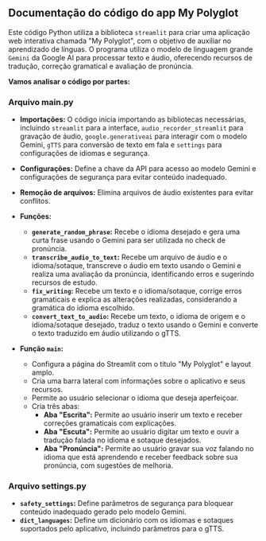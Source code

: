 ## Documentação do código do app My Polyglot

Este código Python utiliza a biblioteca `streamlit` para criar uma aplicação web interativa chamada \"My Polyglot\", com o objetivo de auxiliar no aprendizado de línguas. O programa utiliza o modelo de linguagem grande `Gemini` da Google AI para processar texto e áudio, oferecendo recursos de tradução, correção gramatical e avaliação de pronúncia. 

**Vamos analisar o código por partes:**

### Arquivo main.py

* **Importações:** O código inicia importando as bibliotecas necessárias, incluindo `streamlit` para a interface, `audio_recorder_streamlit` para gravação de áudio, `google.generativeai` para interagir com o modelo Gemini, `gTTS` para conversão de texto em fala e `settings` para configurações de idiomas e segurança. 

* **Configurações:** Define a chave da API para acesso ao modelo Gemini e configurações de segurança para evitar conteúdo inadequado. 

* **Remoção de arquivos:** Elimina arquivos de áudio existentes para evitar conflitos.

* **Funções:**
    * **`generate_random_phrase`:** Recebe o idioma desejado e gera uma curta frase usando o Gemini para ser utilizada no check de pronúncia.
    * **`transcribe_audio_to_text`:** Recebe um arquivo de áudio e o idioma/sotaque, transcreve o áudio em texto usando o Gemini e realiza uma avaliação da pronúncia, identificando erros e sugerindo recursos de estudo.
    * **`fix_writing`:** Recebe um texto e o idioma/sotaque, corrige erros gramaticais e explica as alterações realizadas, considerando a gramática do idioma escolhido.
    * **`convert_text_to_audio`:** Recebe um texto, o idioma de origem e o idioma/sotaque desejado, traduz o texto usando o Gemini e converte o texto traduzido em áudio utilizando o gTTS.

* **Função `main`:**
    * Configura a página do Streamlit com o título \"My Polyglot\" e layout amplo.
    * Cria uma barra lateral com informações sobre o aplicativo e seus recursos.
    * Permite ao usuário selecionar o idioma que deseja aperfeiçoar.
    * Cria três abas:
        * **Aba \"Escrita\":** Permite ao usuário inserir um texto e receber correções gramaticais com explicações.
        * **Aba \"Escuta\":** Permite ao usuário digitar um texto e ouvir a tradução falada no idioma e sotaque desejados.
        * **Aba \"Pronúncia\":** Permite ao usuário gravar sua voz falando no idioma que está aprendendo e receber feedback sobre sua pronúncia, com sugestões de melhoria.

### Arquivo settings.py

* **`safety_settings`:** Define parâmetros de segurança para bloquear conteúdo inadequado gerado pelo modelo Gemini. 
* **`dict_languages`:** Define um dicionário com os idiomas e sotaques suportados pelo aplicativo, incluindo parâmetros para o gTTS.
